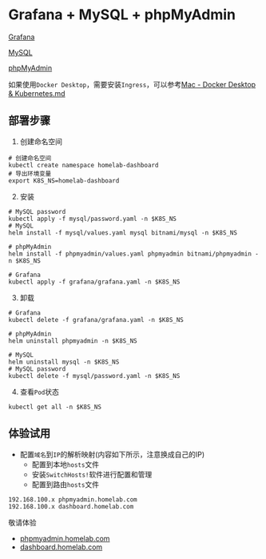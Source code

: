 # Grafana + MySQL + phpMyAdmin

[Grafana](https://grafana.com/docs/grafana/latest/)

[MySQL](https://artifacthub.io/packages/helm/bitnami/mysql)

[phpMyAdmin](https://artifacthub.io/packages/helm/bitnami/phpmyadmin)

如果使用`Docker Desktop`，需要安装`Ingress`，可以参考[Mac - Docker Desktop & Kubernetes.md](Mac+Docker-Desktop+Kubernetes.md)

## 部署步骤

1. 创建命名空间

```shell
# 创建命名空间
kubectl create namespace homelab-dashboard
# 导出环境变量
export K8S_NS=homelab-dashboard
```

2. 安装

```shell
# MySQL password
kubectl apply -f mysql/password.yaml -n $K8S_NS
# MySQL
helm install -f mysql/values.yaml mysql bitnami/mysql -n $K8S_NS

# phpMyAdmin
helm install -f phpmyadmin/values.yaml phpmyadmin bitnami/phpmyadmin -n $K8S_NS

# Grafana
kubectl apply -f grafana/grafana.yaml -n $K8S_NS
```

3. 卸载

```shell
# Grafana
kubectl delete -f grafana/grafana.yaml -n $K8S_NS

# phpMyAdmin
helm uninstall phpmyadmin -n $K8S_NS

# MySQL
helm uninstall mysql -n $K8S_NS
# MySQL password
kubectl delete -f mysql/password.yaml -n $K8S_NS
```

4. 查看`Pod`状态

```shell
kubectl get all -n $K8S_NS
```

## 体验试用

- 配置`域名`到`IP`的解析映射(内容如下所示，注意换成自己的IP)
  - 配置到本地`hosts`文件
  - 安装`SwitchHosts!`软件进行配置和管理
  - 配置到路由`hosts`文件

```text
192.168.100.x phpmyadmin.homelab.com
192.168.100.x dashboard.homelab.com
```

敬请体验

- [phpmyadmin.homelab.com](http://phpmyadmin.homelab.com/)
- [dashboard.homelab.com](http://dashboard.homelab.com/)
